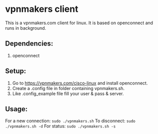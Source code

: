 # vpnmakers client
This is a vpnmakers.com client for linux.
It is based on openconnect and runs in background.

## Dependencies:
1. openconnect

## Setup:
1. Go to https://vpnmakers.com/cisco-linux and install openconnect.
2. Create a .config file in folder containing vpnmakers.sh.
3. Like .config_example file fill your user & pass & server.

## Usage:
For a new connection:   ```sudo ./vpnmakers.sh```
To disconnect:          ```sudo ./vpnmakers.sh -d```
For status:             ```sudo ./vpnmakers.sh -s```